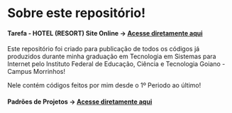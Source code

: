 # Sobre este repositório!

#### Tarefa - HOTEL (RESORT) Site Online -> [Acesse diretamente aqui](https://tiosambr.github.io/HOTEL-RESORT/valores.html)

Este repositório foi criado para publicação de todos os códigos já produzidos durante minha graduação em Tecnologia em Sistemas para Internet pelo Instituto Federal de Educação, Ciência e Tecnologia Goiano - Campus Morrinhos!

Nele contém códigos feitos por mim desde o 1º Periodo ao último! 

#### Padrões de Projetos  -> [Acesse diretamente aqui](https://github.com/TIOSAMBR/HOTEL-RESORT)
